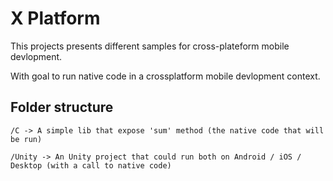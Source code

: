 # X Platform

This projects presents different samples for cross-plateform mobile devlopment.

With goal to run native code in a crossplatform mobile devlopment context.

## Folder structure

    /C -> A simple lib that expose 'sum' method (the native code that will be run)

    /Unity -> An Unity project that could run both on Android / iOS / Desktop (with a call to native code)
